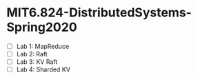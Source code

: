 # MIT6.824-DistributedSystems-Spring2020
-[ ] Lab 1: MapReduce
-[ ] Lab 2: Raft
-[ ] Lab 3: KV Raft
-[ ] Lab 4: Sharded KV
